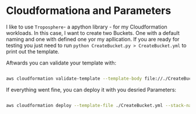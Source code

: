 # Cloudformationa and Parameters

I like to use `Troposphere`- a apython library - for my Cloudformation workloads. In this case, I want to create two Buckets. One with a default naming and one with defined one yor my apllication. If you are ready for testing you just need to run `python CreateBucket.py > CreateBucket.yml` to print out the template.

Aftwards you can validate your template with: 

```bash

aws cloudformation validate-template --template-body file://./CreateBucket.yml

```

If everything went fine, you can deploy it with you desried Parameters: 

```bash

aws cloudformation deploy --template-file ./CreateBucket.yml --stack-name deployBuckets --parameter-overrides DefaultBucket="Test1234567890" # --capabilities CAPABILITY_NAMED_IAM

```